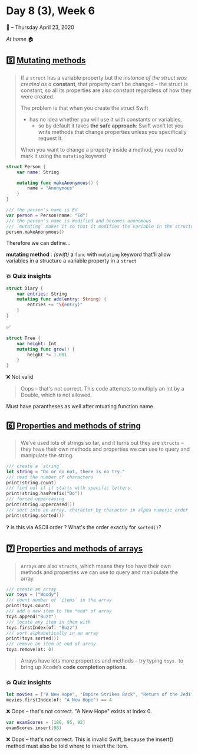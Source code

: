 # Day 8 (3), Week 6

:calendar: – Thursday April 23, 2020

*At home* :house:


## :five: [Mutating methods](hackingwithswift.com/sixty/7/5/mutating-methods)

>If a `struct` has a variable property but the *instance of the struct was created as a* **constant**, that property can’t be changed – the struct is constant, so all its properties are also constant regardless of how they were created.
>
>The problem is that when you create the struct Swift 
> * has no idea whether you will use it with constants or variables,
>   * so by default it takes **the safe approach**: Swift won’t let you write methods that change properties unless you specifically request it.
>
>When you want to change a property inside a method, you need to mark it using the `mutating` keyword

```swift
struct Person {
    var name: String

    mutating func makeAnonymous() {
        name = "Anonymous"
    }
}

/// the person's name is Ed
var person = Person(name: "Ed")
/// the person's name is modified and becomes anonomous
/// `mutating` makes it so that it modifies the variable in the structure
person.makeAnonymous()
```

Therefore we can define...

**mutating method** : *(swift)* a `func` with `mutating` keyword that'll allow variables in a structure a variable property in a `struct`

### :boom: Quiz insights

```swift
struct Diary {
	var entries: String
	mutating func add(entry: String) {
		entries += "\(entry)"
	}
}
```

:white_check_mark: 

```swift
struct Tree {
	var height: Int
	mutating func grow() {
		height *= 1.001
	}
}
```

:x: Not valid
>Oops – that's not correct. This code attempts to multiply an Int by a Double, which is not allowed.

Must have parantheses as well after mtuating function name.

## :six: [Properties and methods of string](https://www.hackingwithswift.com/sixty/7/6/properties-and-methods-of-strings)

>We’ve used lots of strings so far, and it turns out they are `structs` – they have their own methods and properties we can use to query and manipulate the string.

```swift
/// create a `string`
let string = "Do or do not, there is no try."
/// read the number of characters
print(string.count)
/// find out if it starts with specific letters
print(string.hasPrefix("Do"))
/// forced uppercasing
print(string.uppercased())
/// sort into an array, character by character in alpha numeric order
print(string.sorted())
```

:question: is this via ASCII order ? What's the order exactly for `sorted()`?

## :seven: [Properties and methods of arrays](https://www.hackingwithswift.com/sixty/7/7/properties-and-methods-of-arrays)

>`Arrays` are also `structs`, which means they too have their own methods and properties we can use to query and manipulate the array.

```swift
/// create an array
var toys = ["Woody"]
/// count number of `items` in the array
print(toys.count)
/// add a new item to the *end* of array
toys.append("Buzz")
/// locate any item in them with
toys.firstIndex(of: "Buzz")
/// sort alphabetically in an array
print(toys.sorted())
/// remove an item at end of array
toys.remove(at: 0)
```

>Arrays have lots more properties and methods – try typing `toys.` to bring up Xcode’s **code completion options**.

### :boom: Quiz insights

```swift
let movies = ["A New Hope", "Empire Strikes Back", "Return of the Jedi"]
movies.firstIndex(of: "A New Hope") == 4
```

:x: Oops – that's not correct. "A New Hope" exists at index 0.

```swift
var examScores = [100, 95, 92]
examScores.insert(98)
```

:x: Oops – that's not correct. This is invalid Swift, because the insert() method must also be told where to insert the item.


